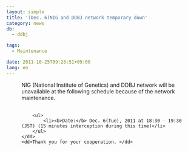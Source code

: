 ```yaml
---
layout: simple
title: '(Dec. 6)NIG and DDBJ network temporary down'
category: news
db:
  - ddbj

tags:
  - Maintenance

date: 2011-10-25T09:28:51+09:00
lang: en
---
```


<html>

<dl>
    <dd>NIG (National Institute of Genetics) and DDBJ network will be unavailable at the following schedule because of the network maintenance.<br><br>

        <ul>
            <li><b>Date:</b> Dec. 6(Tue), 2011 at 18:30 - 19:30 (JST) (15 minutes interception during this time)</li>
        </ul>
    </dd>
    <dd>Thank you for your cooperation. </dd>
</dl>
</html>
